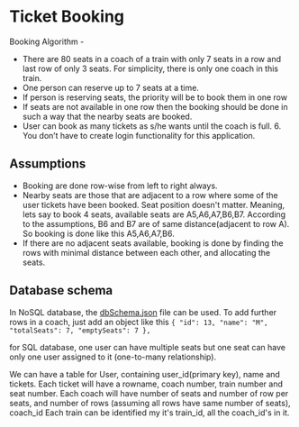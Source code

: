 # Ticket Booking

Booking Algorithm -

- There are 80 seats in a coach of a train with only 7 seats in a row and last row of only 3 seats. For
  simplicity, there is only one coach in this train.
- One person can reserve up to 7 seats at a time.
- If person is reserving seats, the priority will be to book them in one row
- If seats are not available in one row then the booking should be done in such a way that the nearby
  seats are booked.
- User can book as many tickets as s/he wants until the coach is full. 6. You don’t have to create login
  functionality for this application.

## Assumptions

- Booking are done row-wise from left to right always.
- Nearby seats are those that are adjacent to a row where some of the user tickets have been booked. Seat position doesn't matter. Meaning, lets say to book 4 seats, available seats are A5,A6,A7,B6,B7. According to the assumptions, B6 and B7 are of same distance(adjacent to row A). So booking is done like this A5,A6,A7,B6.
- If there are no adjacent seats available, booking is done by finding the rows with minimal distance between each other, and allocating the seats.

## Database schema

In NoSQL database, the [dbSchema.json](https://github.com/Poujhit/ticket-booking/blob/main/src/app/db/dbSchema.json) file can be used. To add further rows in a coach, just add an object like this
`{
      "id": 13,
      "name": "M",
      "totalSeats": 7,
      "emptySeats": 7
    },
`

for SQL database, one user can have multiple seats but one seat can have only one user assigned to it (one-to-many relationship).

We can have a table for User, containing user_id(primary key), name and tickets.
Each ticket will have a rowname, coach number, train number and seat number.
Each coach will have number of seats and number of row per seats, and number of rows (assuming all rows have same number of seats), coach_id
Each train can be identified my it's train_id, all the coach_id's in it.
